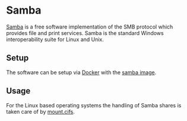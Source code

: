 # Samba

[Samba](https://www.samba.org/) is a free software implementation of the SMB
protocol which provides file and print services.
Samba is the standard Windows interoperability suite for Linux and Unix.

## Setup

The software can be setup via [Docker](/wiki/docker.md) with the
[samba image](./docker-images/samba.md).

## Usage

For the Linux based operating systems the handling of Samba shares is taken care
of by [mount.cifs](./linux/samba.md).
